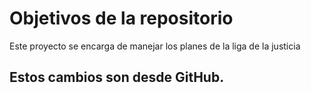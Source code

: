 # Objetivos de la repositorio

Este proyecto se encarga de manejar los planes de la liga de la justicia

## Estos cambios son desde GitHub.
